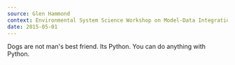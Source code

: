 ```yaml
---
source: Glen Hammond
context: Environmental System Science Workshop on Model-Data Integration
date: 2015-05-01
---
```

Dogs are not man's best friend. Its Python. You can do anything with Python.
